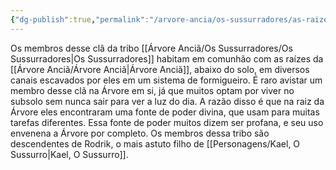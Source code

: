 ```yaml
---
{"dg-publish":true,"permalink":"/arvore-ancia/os-sussurradores/as-raizes-profundas/","dgPassFrontmatter":true}
---
```




Os membros desse clã da tribo [[Árvore Anciã/Os Sussurradores/Os Sussurradores\|Os Sussurradores]] habitam em comunhão com as raízes da [[Árvore Anciã/Árvore Anciã\|Árvore Anciã]], abaixo do solo, em diversos canais escavados por eles em um sistema de formigueiro. É raro avistar um membro desse clã na Árvore em si, já que muitos optam por viver no subsolo sem nunca sair para ver a luz do dia. A razão disso é que na raiz da Árvore eles encontraram uma fonte de poder divina, que usam para muitas tarefas diferentes. Essa fonte de poder muitos dizem ser profana, e seu uso envenena a Árvore por completo. Os membros dessa tribo são descendentes de Rodrik, o mais astuto filho de [[Personagens/Kael, O Sussurro\|Kael, O Sussurro]].
